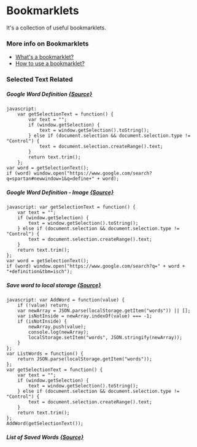 # Bookmarklets
It's a collection of useful bookmarklets. 
### More info on Bookmarklets
- [What's a bookmarklet?](https://en.wikipedia.org/wiki/Bookmarklet)
- [How to use a bookmarklet?](http://www.howtogeek.com/189358/beginner-geek-how-to-use-bookmarklets-on-any-device/)

### Selected Text Related
##### Google Word Definition [{Source}](SearchSelectedWordsDefinitionOnGoogle.js)

```
javascript:
    var getSelectionText = function() {
        var text = "";
        if (window.getSelection) {
            text = window.getSelection().toString();
        } else if (document.selection && document.selection.type != "Control") {
            text = document.selection.createRange().text;
        }
        return text.trim();
    };
var word = getSelectionText();
if (word) window.open("https://www.google.com/search?q=spartan#newwindow=1&q=define+" + word);
```
#####  Google Word Definition - Image [{Source}](SearchSelectedWordsRelatedImagesOnGoogleImages.js)
```
javascript: var getSelectionText = function() {
    var text = "";
    if (window.getSelection) {
        text = window.getSelection().toString();
    } else if (document.selection && document.selection.type != "Control") {
        text = document.selection.createRange().text;
    }
    return text.trim();
};
var word = getSelectionText();
if (word) window.open("https://www.google.com/search?q=" + word + "+definition&tbm=isch");
```
#####  Save word to local storage [{Source}](SaveSelectedWordToLocalStorage.js)
```
javascript: var AddWord = function(value) {
    if (!value) return;
    var newArray = JSON.parse(localStorage.getItem("words")) || [];
    var isNotInside = newArray.indexOf(value) === -1;
    if (isNotInside) {
        newArray.push(value);
        console.log(newArray);
        localStorage.setItem("words", JSON.stringify(newArray));
    }
};
var ListWords = function() {
    return JSON.parse(localStorage.getItem("words"));
};
var getSelectionText = function() {
    var text = "";
    if (window.getSelection) {
        text = window.getSelection().toString();
    } else if (document.selection && document.selection.type != "Control") {
        text = document.selection.createRange().text;
    }
    return text.trim();
};
AddWord(getSelectionText());
```

#####  List of Saved Words [{Source}](GetListOfSavedWordsFromLocalStorage.js)
